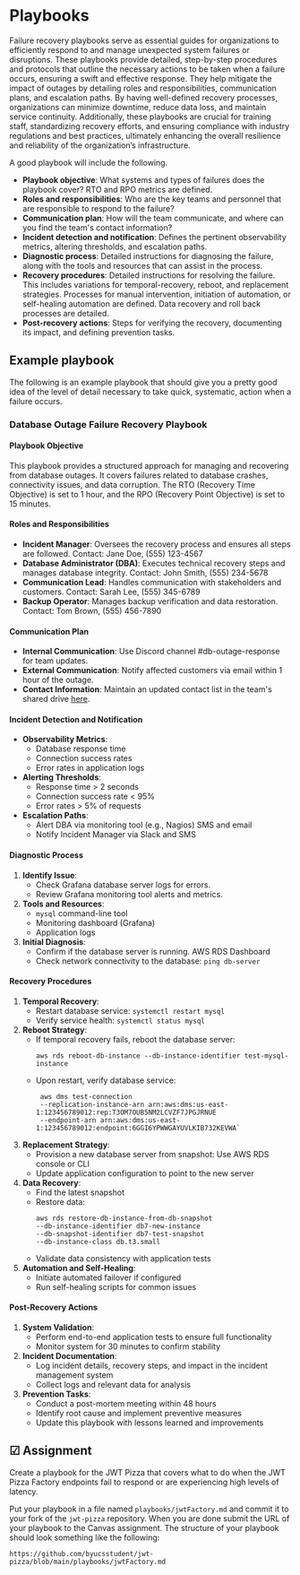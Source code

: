 # Playbooks

Failure recovery playbooks serve as essential guides for organizations to efficiently respond to and manage unexpected system failures or disruptions. These playbooks provide detailed, step-by-step procedures and protocols that outline the necessary actions to be taken when a failure occurs, ensuring a swift and effective response. They help mitigate the impact of outages by detailing roles and responsibilities, communication plans, and escalation paths. By having well-defined recovery processes, organizations can minimize downtime, reduce data loss, and maintain service continuity. Additionally, these playbooks are crucial for training staff, standardizing recovery efforts, and ensuring compliance with industry regulations and best practices, ultimately enhancing the overall resilience and reliability of the organization’s infrastructure.

A good playbook will include the following.

- **Playbook objective**: What systems and types of failures does the playbook cover? RTO and RPO metrics are defined.
- **Roles and responsibilities**: Who are the key teams and personnel that are responsible to respond to the failure?
- **Communication plan**: How will the team communicate, and where can you find the team's contact information?
- **Incident detection and notification**: Defines the pertinent observability metrics, altering thresholds, and escalation paths.
- **Diagnostic process**: Detailed instructions for diagnosing the failure, along with the tools and resources that can assist in the process.
- **Recovery procedures**: Detailed instructions for resolving the failure. This includes variations for temporal-recovery, reboot, and replacement strategies. Processes for manual intervention, initiation of automation, or self-healing automation are defined. Data recovery and roll back processes are detailed.
- **Post-recovery actions**: Steps for verifying the recovery, documenting its impact, and defining prevention tasks.

## Example playbook

The following is an example playbook that should give you a pretty good idea of the level of detail necessary to take quick, systematic, action when a failure occurs.

### Database Outage Failure Recovery Playbook

#### Playbook Objective

This playbook provides a structured approach for managing and recovering from database outages. It covers failures related to database crashes, connectivity issues, and data corruption. The RTO (Recovery Time Objective) is set to 1 hour, and the RPO (Recovery Point Objective) is set to 15 minutes.

#### Roles and Responsibilities

- **Incident Manager**: Oversees the recovery process and ensures all steps are followed. Contact: Jane Doe, (555) 123-4567
- **Database Administrator (DBA)**: Executes technical recovery steps and manages database integrity. Contact: John Smith, (555) 234-5678
- **Communication Lead**: Handles communication with stakeholders and customers. Contact: Sarah Lee, (555) 345-6789
- **Backup Operator**: Manages backup verification and data restoration. Contact: Tom Brown, (555) 456-7890

#### Communication Plan

- **Internal Communication**: Use Discord channel #db-outage-response for team updates.
- **External Communication**: Notify affected customers via email within 1 hour of the outage.
- **Contact Information**: Maintain an updated contact list in the team's shared drive [here](http://example.com/contact-list).

#### Incident Detection and Notification

- **Observability Metrics**:
  - Database response time
  - Connection success rates
  - Error rates in application logs
- **Alerting Thresholds**:
  - Response time > 2 seconds
  - Connection success rate < 95%
  - Error rates > 5% of requests
- **Escalation Paths**:
  - Alert DBA via monitoring tool (e.g., Nagios) SMS and email
  - Notify Incident Manager via Slack and SMS

#### Diagnostic Process

1. **Identify Issue**:
   - Check Grafana database server logs for errors.
   - Review Grafana monitoring tool alerts and metrics.
2. **Tools and Resources**:
   - `mysql` command-line tool
   - Monitoring dashboard (Grafana)
   - Application logs
3. **Initial Diagnosis**:
   - Confirm if the database server is running. AWS RDS Dashboard
   - Check network connectivity to the database: `ping db-server`

#### Recovery Procedures

1. **Temporal Recovery**:
   - Restart database service: `systemctl restart mysql`
   - Verify service health: `systemctl status mysql`
2. **Reboot Strategy**:
   - If temporal recovery fails, reboot the database server:
     ```
     aws rds reboot-db-instance --db-instance-identifier test-mysql-instance
     ```
   - Upon restart, verify database service:
     ```
      aws dms test-connection
      --replication-instance-arn arn:aws:dms:us-east-1:123456789012:rep:T3OM7OUB5NM2LCVZF7JPGJRNUE
      --endpoint-arn arn:aws:dms:us-east-1:123456789012:endpoint:6GGI6YPWWGAYUVLKIB732KEVWA`
     ```
3. **Replacement Strategy**:
   - Provision a new database server from snapshot: Use AWS RDS console or CLI
   - Update application configuration to point to the new server
4. **Data Recovery**:
   - Find the latest snapshot
   - Restore data:
     ```
     aws rds restore-db-instance-from-db-snapshot
     --db-instance-identifier db7-new-instance
     --db-snapshot-identifier db7-test-snapshot
     --db-instance-class db.t3.small
     ```
   - Validate data consistency with application tests
5. **Automation and Self-Healing**:
   - Initiate automated failover if configured
   - Run self-healing scripts for common issues

#### Post-Recovery Actions

1. **System Validation**:
   - Perform end-to-end application tests to ensure full functionality
   - Monitor system for 30 minutes to confirm stability
2. **Incident Documentation**:
   - Log incident details, recovery steps, and impact in the incident management system
   - Collect logs and relevant data for analysis
3. **Prevention Tasks**:
   - Conduct a post-mortem meeting within 48 hours
   - Identify root cause and implement preventive measures
   - Update this playbook with lessons learned and improvements

## ☑ Assignment

Create a playbook for the JWT Pizza that covers what to do when the JWT Pizza Factory endpoints fail to respond or are experiencing high levels of latency.

Put your playbook in a file named `playbooks/jwtFactory.md` and commit it to your fork of the `jwt-pizza` repository. When you are done submit the URL of your playbook to the Canvas assignment. The structure of your playbook should look something like the following:

```
https://github.com/byucsstudent/jwt-pizza/blob/main/playbooks/jwtFactory.md
```
